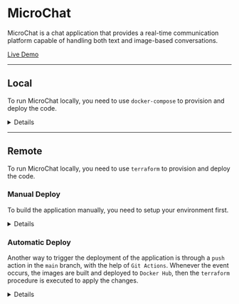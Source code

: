 # MicroChat
MicroChat is a chat application that provides a real-time communication platform capable of handling both text and image-based conversations.

[Live Demo](https://micro-chat-client-53vw4iymqq-uc.a.run.app/)

___

## Local
To run MicroChat locally, you need to use `docker-compose` to provision and deploy the code. 

<details>
  <summary>Details</summary>

**Build & Start**

```
docker compose up --build
```

- Running this command builds the required images (`nginx`, `node`, and `mongo`), and starts the containers. After it finish, you should have three services (`HTTP Server`, `Socket.IO Server`, and `Database`, respectively). 

There is an external service being used in this environment, the `File Bucket`, deployed in the Cloud Storage.

**Note:** Initially, the project was provisioned using `terraform`, but due to some issues encountered during the process, it was discontinued. The attempted implementation using terraform is available in the `terraform-local-remote` branch.

</details>

___

## Remote
To run MicroChat locally, you need to use `terraform` to provision and deploy the code.

### Manual Deploy
To build the application manually, you need to setup your environment first.

<details>
  <summary>Details</summary>

**Init**
```
terraform init
```
- Running this command initializes the existing Terraform working directory. Then you should insert the authentication token of `Terraform Cloud`, where the remote infrastructure state is stored.

**Apply**
```
terraform apply -auto-approve
```
- Running this command applies any changes to the infrastructure, without requiring manual confirmation from the user. At the end, it wil be provided to you the endpoint of the deployed services (`HTTP Server`, `Socket.IO Server`).

</details>

### Automatic Deploy
Another way to trigger the deployment of the application is through a `push` action in the `main` branch, with the help of `Git Actions`. Whenever the event occurs, the images are built and deployed to `Docker Hub`, then the `terraform` procedure is executed to apply the changes.

<details>
  <summary>Details</summary>

  **Trigger Event**
  ```bash
  git add .
  git commit -m "<message>"
  git push
  ```

</details>